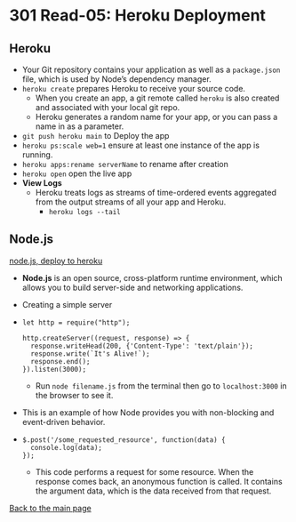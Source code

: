 # 301 Read-05: Heroku Deployment

## Heroku

+ Your Git repository contains your application as well as a `package.json` file, which is used by Node’s dependency manager.
+ `heroku create` prepares Heroku to receive your source code.
  + When you create an app, a git remote called `heroku` is also created and associated with your local git repo.
  + Heroku generates a random name for your app, or you can pass a name in as a parameter.
+ `git push heroku main` to Deploy the app
+ `heroku ps:scale web=1` ensure at least one instance of the app is running.
+ `heroku apps:rename serverName` to rename after creation
+ `heroku open` open the live app
+ **View Logs**
  + Heroku treats logs as streams of time-ordered events aggregated from the output streams of all your app and Heroku.
    + `heroku logs --tail`

## Node.js
[node.js, deploy to heroku](https://howtonode.org/deploy-blog-to-heroku)<br>

+ **Node.js** is an open source, cross-platform runtime environment, which allows you to build server-side and networking applications.
+ Creating a simple server
+ ```
  let http = require("http");

  http.createServer((request, response) => {
    response.writeHead(200, {'Content-Type': 'text/plain'});
    response.write(`It's Alive!`);
    response.end();
  }).listen(3000);
  ```
  + Run `node filename.js` from the terminal then go to `localhost:3000` in the browser to see it.


+ This is an example of how Node provides you with non-blocking and event-driven behavior.
+ ```
  $.post('/some_requested_resource', function(data) {
    console.log(data);
  });
  ```
  + This code performs a request for some resource. When the response comes back, an anonymous function is called. It contains the argument data, which is the data received from that request.


[Back to the main page](../README.md) 